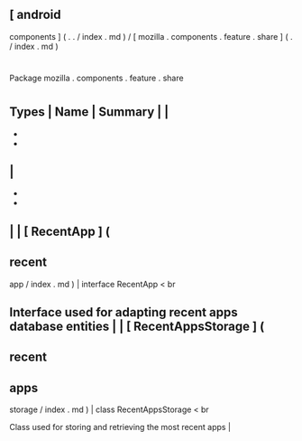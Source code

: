[
android
-
components
]
(
.
.
/
index
.
md
)
/
[
mozilla
.
components
.
feature
.
share
]
(
.
/
index
.
md
)
#
#
Package
mozilla
.
components
.
feature
.
share
#
#
#
Types
|
Name
|
Summary
|
|
-
-
-
|
-
-
-
|
|
[
RecentApp
]
(
-
recent
-
app
/
index
.
md
)
|
interface
RecentApp
<
br
>
Interface
used
for
adapting
recent
apps
database
entities
|
|
[
RecentAppsStorage
]
(
-
recent
-
apps
-
storage
/
index
.
md
)
|
class
RecentAppsStorage
<
br
>
Class
used
for
storing
and
retrieving
the
most
recent
apps
|
